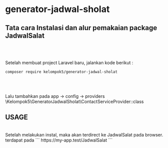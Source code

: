 # generator-jadwal-sholat

## Tata cara Instalasi dan alur pemakaian package JadwalSalat
<br>
<br>

Setelah membuat project Laravel baru, jalankan kode berikut :
<br>
```
composer require kelompok5/generator-jadwal-sholat
```
<br>
<br>

Lalu tambahkan pada app -> config -> providers
\Kelompok5\GeneratorJadwalSholat\ContactServiceProvider::class

## USAGE
<br>
Setelah melakukan instal, maka akan terdirect ke JadwalSalat pada browser.
<br>
terdapat pada 
```
https://my-app.test/JadwalSalat
```
